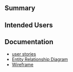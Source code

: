  ## Summary
 
 
## Intended Users


## Documentation
* [user stories](docs/user-stories.md)
* [Entity Relationship Diagram](docs/erd.md)
* [Wireframe](docs/wireframe.md)